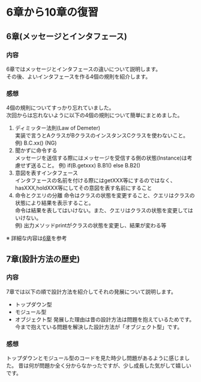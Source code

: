 # 6章から10章の復習

## 6章(メッセージとインタフェース)

### 内容

6章ではメッセージとインタフェースの違いについて説明します。   
その後、よいインタフェースを作る4個の規則を紹介します。


### 感想

4個の規則についてすっかり忘れていました。   
次回からは忘れないように以下の4個の規則について簡単にまとめました。   

1. ディミッター法則(Law of Demeter)   
実装で言うとAクラスがBクラスのインスタンスCクラスを使わないこと。例) B.C.xx() (NG)
2. 聞かずに命令する  
メッセージを送信する際にはメッセージを受信する側の状態(Instance)は考慮せず送ること。
例) if(B.getxxx) B.B1() else B.B2()
3. 意図を表すインタフェース  
インタフェースの名前を付ける際にはgetXXX等にするのではなく、hasXXX,holdXXX等にしてその意図を表す名前にすること   
4. 命令とクエリの分離
命令はクラスの状態を変更すること、クエリはクラスの状態により結果を表示すること。    
命令は結果を表してはいけない。また、クエリはクラスの状態を変更してはいけない。  
例) 出力メソッドprintがクラスの状態を変更し、結果が変わる等

※ 詳細な内容は[6章](https://github.com/bittap/study/tree/main/src/main/java/com/my/study/object/chapter06)を参考

## 7章(設計方法の歴史)

### 内容

7章では以下の順で設計方法を紹介してそれの発展について説明します。  
+ トップダウン型
+ モジュール型
+ オブジェクト型
発展した理由は昔の設計方法は問題を抱えているためです。   
今まで抱えている問題を解決した設計方法が「オブジェクト型」です。   

### 感想

トップダウンとモジュール型のコードを見た時少し問題があるように感じました。
昔は何が問題か全く分からなかったですが、少し成長した気がして嬉しいです。
